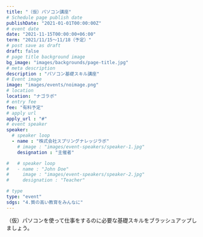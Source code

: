 ```yaml
---
title: "（仮）パソコン講座"
# Schedule page publish date
publishDate: "2021-01-01T00:00:00Z"
# event date
date: "2021-11-15T00:00:00+06:00"
term: "2021/11/15～11/18（予定）"
# post save as draft
draft: false
# page title background image
bg_image: "images/backgrounds/page-title.jpg"
# meta description
description : "パソコン基礎スキル講座"
# Event image
image: "images/events/noimage.png"
# location
location: "ナゴラボ"
# entry fee
fee: "有料予定"
# apply url
apply_url : "#"
# event speaker
speaker:
  # speaker loop
  - name : "株式会社スプリングナレッジラボ"
    # image : "images/event-speakers/speaker-1.jpg"
    designation : "主催者"

#   # speaker loop
#   - name : "John Doe"
#     image : "images/event-speakers/speaker-2.jpg"
#     designation : "Teacher"

# type
type: "event"
sdgs: "4.質の高い教育をみんなに"
---
```


（仮）パソコンを使って仕事をするのに必要な基礎スキルをブラッシュアップしましょう。

